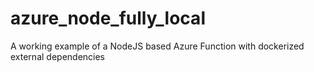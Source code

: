 # azure_node_fully_local
 A working example of a NodeJS based Azure Function with dockerized external dependencies
